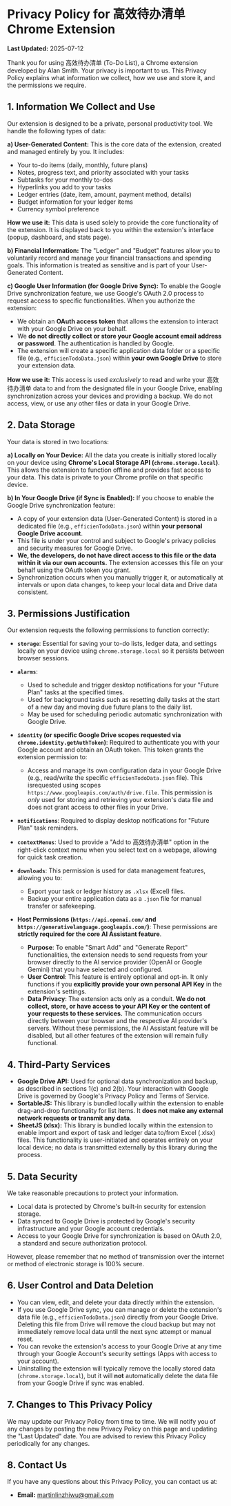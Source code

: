 # Privacy Policy for 高效待办清单 Chrome Extension

**Last Updated:** 2025-07-12

Thank you for using 高效待办清单 (To-Do List), a Chrome extension developed by Alan Smith. Your privacy is important to us. This Privacy Policy explains what information we collect, how we use and store it, and the permissions we require.

## 1. Information We Collect and Use

Our extension is designed to be a private, personal productivity tool. We handle the following types of data:

**a) User-Generated Content:**
This is the core data of the extension, created and managed entirely by you. It includes:
*   Your to-do items (daily, monthly, future plans)
*   Notes, progress text, and priority associated with your tasks
*   Subtasks for your monthly to-dos
*   Hyperlinks you add to your tasks
*   Ledger entries (date, item, amount, payment method, details)
*   Budget information for your ledger items
*   Currency symbol preference

**How we use it:** This data is used solely to provide the core functionality of the extension. It is displayed back to you within the extension's interface (popup, dashboard, and stats page).

**b) Financial Information:**
The "Ledger" and "Budget" features allow you to voluntarily record and manage your financial transactions and spending goals. This information is treated as sensitive and is part of your User-Generated Content.

**c) Google User Information (for Google Drive Sync):**
To enable the Google Drive synchronization feature, we use Google's OAuth 2.0 process to request access to specific functionalities. When you authorize the extension:
*   We obtain an **OAuth access token** that allows the extension to interact with your Google Drive on your behalf.
*   We **do not directly collect or store your Google account email address or password**. The authentication is handled by Google.
*   The extension will create a specific application data folder or a specific file (e.g., `efficienTodoData.json`) within **your own Google Drive** to store your extension data.

**How we use it:** This access is used *exclusively* to read and write your 高效待办清单 data to and from the designated file in your Google Drive, enabling synchronization across your devices and providing a backup. We do not access, view, or use any other files or data in your Google Drive.

## 2. Data Storage

Your data is stored in two locations:

**a) Locally on Your Device:**
All the data you create is initially stored locally on your device using **Chrome's Local Storage API (`chrome.storage.local`)**. This allows the extension to function offline and provides fast access to your data. This data is private to your Chrome profile on that specific device.

**b) In Your Google Drive (if Sync is Enabled):**
If you choose to enable the Google Drive synchronization feature:
*   A copy of your extension data (User-Generated Content) is stored in a dedicated file (e.g., `efficienTodoData.json`) within **your personal Google Drive account**.
*   This file is under your control and subject to Google's privacy policies and security measures for Google Drive.
*   **We, the developers, do not have direct access to this file or the data within it via our own accounts.** The extension accesses this file on your behalf using the OAuth token you grant.
*   Synchronization occurs when you manually trigger it, or automatically at intervals or upon data changes, to keep your local data and Drive data consistent.

## 3. Permissions Justification

Our extension requests the following permissions to function correctly:

*   **`storage`**: Essential for saving your to-do lists, ledger data, and settings locally on your device using `chrome.storage.local` so it persists between browser sessions.
*   **`alarms`**:
    *   Used to schedule and trigger desktop notifications for your "Future Plan" tasks at the specified times.
    *   Used for background tasks such as resetting daily tasks at the start of a new day and moving due future plans to the daily list.
    *   May be used for scheduling periodic automatic synchronization with Google Drive.
*   **`identity` (or specific Google Drive scopes requested via `chrome.identity.getAuthToken`)**: Required to authenticate you with your Google account and obtain an OAuth token. This token grants the extension permission to:
    *   Access and manage its own configuration data in your Google Drive (e.g., read/write the specific `efficienTodoData.json` file). This isrequested using scopes `https://www.googleapis.com/auth/drive.file`. This permission is *only* used for storing and retrieving your extension's data file and does not grant access to other files in your Drive.
*   **`notifications`**: Required to display desktop notifications for "Future Plan" task reminders.
*   **`contextMenus`**: Used to provide a "Add to 高效待办清单" option in the right-click context menu when you select text on a webpage, allowing for quick task creation.
*   **`downloads`**: This permission is used for data management features, allowing you to:
    *   Export your task or ledger history as `.xlsx` (Excel) files.
    *   Backup your entire application data as a `.json` file for manual transfer or safekeeping.

*   **Host Permissions (`https://api.openai.com/` and `https://generativelanguage.googleapis.com/`)**: These permissions are **strictly required for the core AI Assistant feature**.
    *   **Purpose**: To enable "Smart Add" and "Generate Report" functionalities, the extension needs to send requests from your browser directly to the AI service provider (OpenAI or Google Gemini) that you have selected and configured.
    *   **User Control**: This feature is entirely optional and opt-in. It only functions if you **explicitly provide your own personal API Key** in the extension's settings.
    *   **Data Privacy**: The extension acts only as a conduit. **We do not collect, store, or have access to your API Key or the content of your requests to these services.** The communication occurs directly between your browser and the respective AI provider's servers. Without these permissions, the AI Assistant feature will be disabled, but all other features of the extension will remain fully functional.

## 4. Third-Party Services

*   **Google Drive API:** Used for optional data synchronization and backup, as described in sections 1(c) and 2(b). Your interaction with Google Drive is governed by Google's Privacy Policy and Terms of Service.
*   **SortableJS:** This library is bundled locally within the extension to enable drag-and-drop functionality for list items. It **does not make any external network requests or transmit any data**.
*   **SheetJS (xlsx):** This library is bundled locally within the extension to enable import and export of task and ledger data to/from Excel (.xlsx) files. This functionality is user-initiated and operates entirely on your local device; no data is transmitted externally by this library during the process.

## 5. Data Security

We take reasonable precautions to protect your information.
*   Local data is protected by Chrome's built-in security for extension storage.
*   Data synced to Google Drive is protected by Google's security infrastructure and your Google account credentials.
*   Access to your Google Drive for synchronization is based on OAuth 2.0, a standard and secure authorization protocol.

However, please remember that no method of transmission over the internet or method of electronic storage is 100% secure.

## 6. User Control and Data Deletion

*   You can view, edit, and delete your data directly within the extension.
*   If you use Google Drive sync, you can manage or delete the extension's data file (e.g., `efficienTodoData.json`) directly from your Google Drive. Deleting this file from Drive will remove the cloud backup but may not immediately remove local data until the next sync attempt or manual reset.
*   You can revoke the extension's access to your Google Drive at any time through your Google Account's security settings (Apps with access to your account).
*   Uninstalling the extension will typically remove the locally stored data (`chrome.storage.local`), but it will **not** automatically delete the data file from your Google Drive if sync was enabled.

## 7. Changes to This Privacy Policy

We may update our Privacy Policy from time to time. We will notify you of any changes by posting the new Privacy Policy on this page and updating the "Last Updated" date. You are advised to review this Privacy Policy periodically for any changes.

## 8. Contact Us

If you have any questions about this Privacy Policy, you can contact us at:

*   **Email:** martinlinzhiwu@gmail.com
